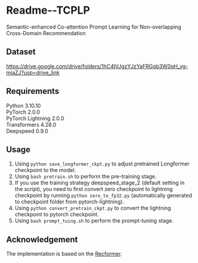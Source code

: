 # Readme--TCPLP
Semantic-enhanced Co-attention Prompt Learning for Non-overlapping Cross-Domain Recommendation

## Dataset
https://drive.google.com/drive/folders/1hC4IVJgzYJzYaFRGqb3W0qH_vg-mjaZJ?usp=drive_link

## Requirements
Python 3.10.10   
PyTorch 2.0.0  
PyTorch Lightning 2.0.0    
Transformers 4.28.0    
Deepspeed 0.9.0 

## Usage
1. Using `python save_longformer_ckpt.py` to adjust pretrained Longformer checkpoint to the model.
2. Using `bash pretrain.sh` to perform the pre-training stage.
3. If you use the training strategy deepspeed_stage_2 (default setting in the script), you need to first convert zero checkpoint to lightning checkpoint by running `python zero_to_fp32.py` (automatically generated to checkpoint folder from pytorch-lightning).
4. Using `python convert_pretrain_ckpt.py` to convert the lightning checkpoint to pytorch checkpoint.
5. Using `bash prompt_tuing.sh` to perform the prompt-tuning stage.

## Acknowledgement
The implementation is based on the [Recformer](https://github.com/AaronHeee/RecFormer
).
